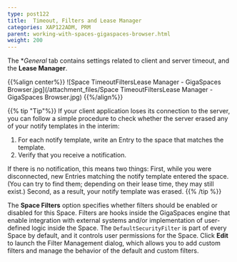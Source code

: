 ```yaml
---
type: post122
title:  Timeout, Filters and Lease Manager
categories: XAP122ADM, PRM
parent: working-with-spaces-gigaspaces-browser.html
weight: 200
---
```




The **General* tab contains settings related to client and server timeout, and the **Lease Manager**.

{{%align center%}}
![Space TimeoutFiltersLease Manager - GigaSpaces Browser.jpg](/attachment_files/Space TimeoutFiltersLease Manager - GigaSpaces Browser.jpg)
{{%/align%}}

{{% tip "Tip"%}}
If your client application loses its connection to the server, you can follow a simple procedure to check whether the server erased any of your notify templates in the interim:
1. For each notify template, write an Entry to the space that matches the template.
1. Verify that you receive a notification.

If there is no notification, this means two things: First, while you were disconnected, new Entries matching the notify template entered the space. (You can try to find them; depending on their lease time, they may still exist.) Second, as a result, your notify template was erased.
{{% /tip %}}

The **Space Filters** option specifies whether filters should be enabled or disabled for this Space. Filters are hooks inside the GigaSpaces engine that enable integration with external systems and/or implementation of user-defined logic inside the Space. The `DefaultSecurityFilter` is part of every Space by default, and it controls user permissions for the Space. Click **Edit** to launch the Filter Management dialog, which allows you to add custom filters and manage the behavior of the default and custom filters.

